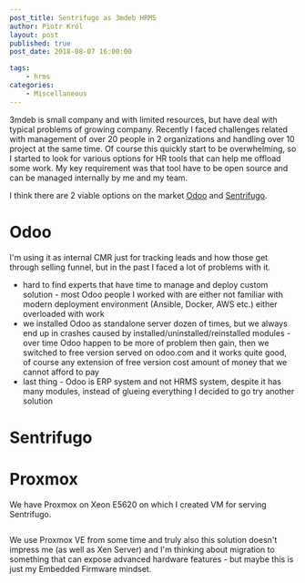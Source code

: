 ```yaml
---
post_title: Sentrifugo as 3mdeb HRMS
author: Piotr Król
layout: post
published: true
post_date: 2018-08-07 16:00:00

tags:
	- hrms
categories:
	- Miscellaneous
---
```


3mdeb is small company and with limited resources, but have deal with typical
problems of growing company. Recently I faced challenges related with
management of over 20 people in 2 organizations and handling over 10 project at
the same time. Of course this quickly start to be overwhelming, so I started to
look for various options for HR tools that can help me offload some work. My
key requirement was that tool have to be open source and can be managed
internally by me and my team.

I think there are 2 viable options on the market [Odoo](https://www.odoo.com/)
and [Sentrifugo](http://www.sentrifugo.com/).

# Odoo

I'm using it as internal CMR just for tracking leads and how those get through
selling funnel, but in the past I faced a lot of problems with it.

* hard to find experts that have time to manage and deploy custom solution -
  most Odoo people I worked with are either not familiar with modern deployment
  environment (Ansible, Docker, AWS etc.) either overloaded with work
* we installed Odoo as standalone server dozen of times, but we always end up
  in crashes caused by installed/uninstalled/reinstalled modules - over time
  Odoo happen to be more of problem then gain, then we switched to free version
  served on odoo.com and it works quite good, of course any extension of free
  version cost amount of money that we cannot afford to pay
* last thing - Odoo is ERP system and not HRMS system, despite it has many
  modules, instead of glueing everything I decided to go try another solution

# Sentrifugo


# Proxmox

We have Proxmox on Xeon E5620 on which I created VM for serving Sentrifugo.

![]()


We use Proxmox VE from some time and truly also this solution doesn't impress
me (as well as Xen Server) and I'm thinking about migration to something that
can expose advanced hardware features - but maybe this is just my Embedded
Firmware mindset.

